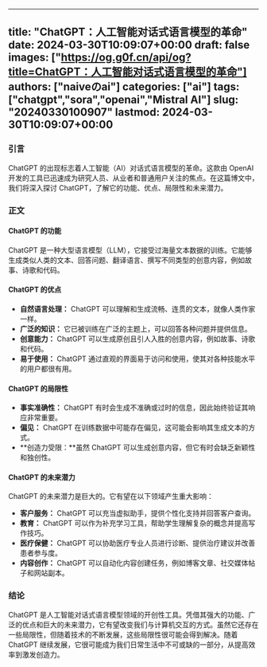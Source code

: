 
---
title: "ChatGPT：人工智能对话式语言模型的革命"
date: 2024-03-30T10:09:07+00:00
draft: false
images: ["https://og.g0f.cn/api/og?title=ChatGPT：人工智能对话式语言模型的革命"]
authors: ["naiveのai"]
categories: ["ai"]
tags: ["chatgpt","sora","openai","Mistral AI"]
slug: "20240330100907"
lastmod: 2024-03-30T10:09:07+00:00
---
### 引言

ChatGPT 的出现标志着人工智能（AI）对话式语言模型的革命。这款由 OpenAI 开发的工具已迅速成为研究人员、从业者和普通用户关注的焦点。在这篇博文中，我们将深入探讨 ChatGPT，了解它的功能、优点、局限性和未来潜力。

### 正文

#### ChatGPT 的功能

ChatGPT 是一种大型语言模型（LLM），它接受过海量文本数据的训练。它能够生成类似人类的文本、回答问题、翻译语言、撰写不同类型的创意内容，例如故事、诗歌和代码。

#### ChatGPT 的优点

* **自然语言处理：** ChatGPT 可以理解和生成流畅、连贯的文本，就像人类作家一样。
* **广泛的知识：** 它已被训练在广泛的主题上，可以回答各种问题并提供信息。
* **创意能力：** ChatGPT 可以生成原创且引人入胜的创意内容，例如故事、诗歌和代码。
* **易于使用：** ChatGPT 通过直观的界面易于访问和使用，使其对各种技能水平的用户都很有用。

#### ChatGPT 的局限性

* **事实准确性：** ChatGPT 有时会生成不准确或过时的信息，因此始终验证其响应非常重要。
* **偏见：** ChatGPT 在训练数据中可能存在偏见，这可能会影响其生成文本的方式。
* **创造力受限：**虽然 ChatGPT 可以生成创意内容，但它有时会缺乏新颖性和独创性。

#### ChatGPT 的未来潜力

ChatGPT 的未来潜力是巨大的。它有望在以下领域产生重大影响：

* **客户服务：** ChatGPT 可以充当虚拟助手，提供个性化支持并回答客户查询。
* **教育：** ChatGPT 可以作为补充学习工具，帮助学生理解复杂的概念并提高写作技巧。
* **医疗保健：** ChatGPT 可以协助医疗专业人员进行诊断、提供治疗建议并改善患者参与度。
* **内容创作：** ChatGPT 可以自动化内容创建任务，例如博客文章、社交媒体帖子和网站副本。

### 结论

ChatGPT 是人工智能对话式语言模型领域的开创性工具。凭借其强大的功能、广泛的优点和巨大的未来潜力，它有望改变我们与计算机交互的方式。虽然它还存在一些局限性，但随着技术的不断发展，这些局限性很可能会得到解决。随着 ChatGPT 继续发展，它很可能成为我们日常生活中不可或缺的一部分，从提高效率到激发创造力。